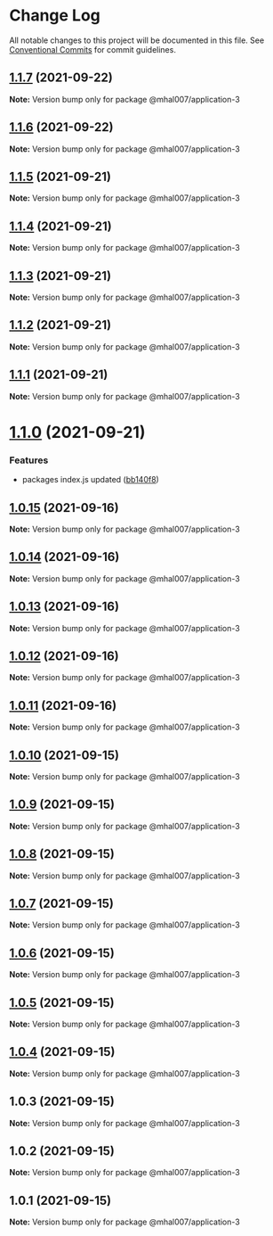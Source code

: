 # Change Log

All notable changes to this project will be documented in this file.
See [Conventional Commits](https://conventionalcommits.org) for commit guidelines.

## [1.1.7](https://github.com/mhal007/lerna-publish-test/compare/@mhal007/application-3@1.1.6...@mhal007/application-3@1.1.7) (2021-09-22)

**Note:** Version bump only for package @mhal007/application-3





## [1.1.6](https://github.com/mhal007/lerna-publish-test/compare/@mhal007/application-3@1.1.5...@mhal007/application-3@1.1.6) (2021-09-22)

**Note:** Version bump only for package @mhal007/application-3





## [1.1.5](https://github.com/mhal007/lerna-publish-test/compare/@mhal007/application-3@1.1.4...@mhal007/application-3@1.1.5) (2021-09-21)

**Note:** Version bump only for package @mhal007/application-3





## [1.1.4](https://github.com/mhal007/lerna-publish-test/compare/@mhal007/application-3@1.1.3...@mhal007/application-3@1.1.4) (2021-09-21)

**Note:** Version bump only for package @mhal007/application-3





## [1.1.3](https://github.com/mhal007/lerna-publish-test/compare/@mhal007/application-3@1.1.2...@mhal007/application-3@1.1.3) (2021-09-21)

**Note:** Version bump only for package @mhal007/application-3





## [1.1.2](https://github.com/mhal007/lerna-publish-test/compare/@mhal007/application-3@1.1.1...@mhal007/application-3@1.1.2) (2021-09-21)

**Note:** Version bump only for package @mhal007/application-3





## [1.1.1](https://github.com/mhal007/lerna-publish-test/compare/@mhal007/application-3@1.1.0...@mhal007/application-3@1.1.1) (2021-09-21)

**Note:** Version bump only for package @mhal007/application-3





# [1.1.0](https://github.com/mhal007/lerna-publish-test/compare/@mhal007/application-3@1.0.15...@mhal007/application-3@1.1.0) (2021-09-21)


### Features

* packages index.js updated ([bb140f8](https://github.com/mhal007/lerna-publish-test/commit/bb140f8cb520117599bb94bf04c2bee54f9ac450))





## [1.0.15](https://github.com/mhal007/lerna-publish-test/compare/@mhal007/application-3@1.0.14...@mhal007/application-3@1.0.15) (2021-09-16)

**Note:** Version bump only for package @mhal007/application-3





## [1.0.14](https://github.com/mhal007/lerna-publish-test/compare/@mhal007/application-3@1.0.13...@mhal007/application-3@1.0.14) (2021-09-16)

**Note:** Version bump only for package @mhal007/application-3





## [1.0.13](https://github.com/mhal007/lerna-publish-test/compare/@mhal007/application-3@1.0.12...@mhal007/application-3@1.0.13) (2021-09-16)

**Note:** Version bump only for package @mhal007/application-3





## [1.0.12](https://github.com/mhal007/lerna-publish-test/compare/@mhal007/application-3@1.0.11...@mhal007/application-3@1.0.12) (2021-09-16)

**Note:** Version bump only for package @mhal007/application-3





## [1.0.11](https://github.com/mhal007/lerna-publish-test/compare/@mhal007/application-3@1.0.10...@mhal007/application-3@1.0.11) (2021-09-16)

**Note:** Version bump only for package @mhal007/application-3





## [1.0.10](https://github.com/mhal007/lerna-publish-test/compare/@mhal007/application-3@1.0.9...@mhal007/application-3@1.0.10) (2021-09-15)

**Note:** Version bump only for package @mhal007/application-3





## [1.0.9](https://github.com/mhal007/lerna-publish-test/compare/@mhal007/application-3@1.0.8...@mhal007/application-3@1.0.9) (2021-09-15)

**Note:** Version bump only for package @mhal007/application-3





## [1.0.8](https://github.com/mhal007/lerna-publish-test/compare/@mhal007/application-3@1.0.7...@mhal007/application-3@1.0.8) (2021-09-15)

**Note:** Version bump only for package @mhal007/application-3





## [1.0.7](https://github.com/mhal007/lerna-publish-test/compare/@mhal007/application-3@1.0.6...@mhal007/application-3@1.0.7) (2021-09-15)

**Note:** Version bump only for package @mhal007/application-3





## [1.0.6](https://github.com/mhal007/lerna-publish-test/compare/@mhal007/application-3@1.0.5...@mhal007/application-3@1.0.6) (2021-09-15)

**Note:** Version bump only for package @mhal007/application-3





## [1.0.5](https://github.com/mhal007/lerna-publish-test/compare/@mhal007/application-3@1.0.4...@mhal007/application-3@1.0.5) (2021-09-15)

**Note:** Version bump only for package @mhal007/application-3





## [1.0.4](https://github.com/mhal007/lerna-publish-test/compare/@mhal007/application-3@1.0.3...@mhal007/application-3@1.0.4) (2021-09-15)

**Note:** Version bump only for package @mhal007/application-3





## 1.0.3 (2021-09-15)

**Note:** Version bump only for package @mhal007/application-3





## 1.0.2 (2021-09-15)

**Note:** Version bump only for package @mhal007/application-3





## 1.0.1 (2021-09-15)

**Note:** Version bump only for package @mhal007/application-3
